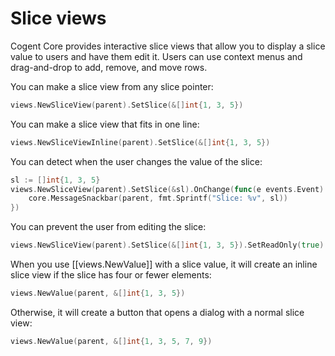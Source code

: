 # Slice views

Cogent Core provides interactive slice views that allow you to display a slice value to users and have them edit it. Users can use context menus and drag-and-drop to add, remove, and move rows.

You can make a slice view from any slice pointer:

```Go
views.NewSliceView(parent).SetSlice(&[]int{1, 3, 5})
```

You can make a slice view that fits in one line:

```Go
views.NewSliceViewInline(parent).SetSlice(&[]int{1, 3, 5})
```

You can detect when the user changes the value of the slice:

```Go
sl := []int{1, 3, 5}
views.NewSliceView(parent).SetSlice(&sl).OnChange(func(e events.Event) {
    core.MessageSnackbar(parent, fmt.Sprintf("Slice: %v", sl))
})
```

You can prevent the user from editing the slice:

```Go
views.NewSliceView(parent).SetSlice(&[]int{1, 3, 5}).SetReadOnly(true)
```

When you use [[views.NewValue]] with a slice value, it will create an inline slice view if the slice has four or fewer elements:

```Go
views.NewValue(parent, &[]int{1, 3, 5})
```

Otherwise, it will create a button that opens a dialog with a normal slice view:

```Go
views.NewValue(parent, &[]int{1, 3, 5, 7, 9})
```
